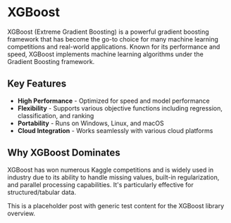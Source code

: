 # XGBoost

XGBoost (Extreme Gradient Boosting) is a powerful gradient boosting framework that has become the go-to choice for many machine learning competitions and real-world applications. Known for its performance and speed, XGBoost implements machine learning algorithms under the Gradient Boosting framework.

## Key Features

- **High Performance** - Optimized for speed and model performance
- **Flexibility** - Supports various objective functions including regression, classification, and ranking
- **Portability** - Runs on Windows, Linux, and macOS
- **Cloud Integration** - Works seamlessly with various cloud platforms

## Why XGBoost Dominates

XGBoost has won numerous Kaggle competitions and is widely used in industry due to its ability to handle missing values, built-in regularization, and parallel processing capabilities. It's particularly effective for structured/tabular data.

This is a placeholder post with generic test content for the XGBoost library overview. 